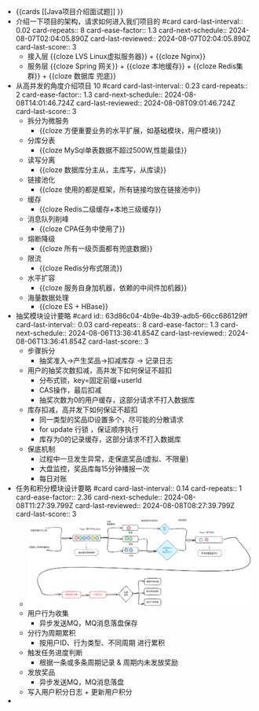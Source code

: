 - {{cards [[Java项目介绍面试题]] }}
- 介绍一下项目的架构，请求如何进入我们项目的 #card
  card-last-interval:: 0.02
  card-repeats:: 8
  card-ease-factor:: 1.3
  card-next-schedule:: 2024-08-07T02:04:05.890Z
  card-last-reviewed:: 2024-08-07T02:04:05.890Z
  card-last-score:: 3
	- 接入层 {{cloze LVS Linux虚拟服务器}} + {{cloze Nginx}}
	- 服务层 {{cloze Spring 网关}} + {{cloze 本地缓存}} + {{cloze Redis集群}} + {{cloze 数据库 兜底}}
- 从高并发的角度介绍项目 10 #card
  card-last-interval:: 0.23
  card-repeats:: 2
  card-ease-factor:: 1.3
  card-next-schedule:: 2024-08-08T14:01:46.724Z
  card-last-reviewed:: 2024-08-08T09:01:46.724Z
  card-last-score:: 3
	- 拆分为微服务
		- {{cloze 方便重要业务的水平扩展，如基础模块，用户模块}}
	- 分库分表
		- {{cloze MySql单表数据不超过500W,性能最佳}}
	- 读写分离
		- {{cloze 数据库分主从，主库写，从库读}}
	- 链接池化
		- {{cloze 使用的都是框架，所有链接均放在链接池中}}
	- 缓存
		- {{cloze Redis二级缓存+本地三级缓存}}
	- 消息队列削峰
		- {{cloze CPA任务中使用了}}
	- 熔断降级
		- {{cloze 所有一级页面都有兜底数据}}
	- 限流
		- {{cloze Redis分布式限流}}
	- 水平扩容
		- {{cloze 服务自身加机器，依赖的中间件加机器}}
	- 海量数据处理
		- {{cloze ES + HBase}}
- 抽奖模块设计要略 #card
  id:: 63d86c04-4b9e-4b39-adb5-66cc686129ff
  card-last-interval:: 0.03
  card-repeats:: 8
  card-ease-factor:: 1.3
  card-next-schedule:: 2024-08-06T13:36:41.854Z
  card-last-reviewed:: 2024-08-06T13:36:41.854Z
  card-last-score:: 3
	- 步骤拆分
		- 抽奖准入->产生奖品->扣减库存 -> 记录日志
	- 用户的抽奖次数扣减，高并发下如何保证不超扣
		- 分布式锁，key=固定前缀+userId
		- CAS操作，最后扣减
		- 抽奖次数为0的用户缓存，这部分请求不打入数据库
	- 库存扣减，高并发下如何保证不超扣
		- 同一类型的奖品ID设置多个，尽可能的分散请求
		- for update 行锁 ，保证顺序执行
		- 库存为0的记录缓存，这部分请求不打入数据库
	- 保底机制
		- 过程中一旦发生异常，走保底奖品(虚拟、不限量)
		- 大盘监控，奖品库每15分钟播报一次
		- 每日对账
- 任务和积分模块设计要略 #card
  card-last-interval:: 0.14
  card-repeats:: 1
  card-ease-factor:: 2.36
  card-next-schedule:: 2024-08-08T11:27:39.799Z
  card-last-reviewed:: 2024-08-08T08:27:39.799Z
  card-last-score:: 3
	- ![image.png](../assets/image_1723097644191_0.png)
	- 用户行为收集
		- 异步发送MQ，MQ消息落盘保存
	- 分行为周期累积
		- 按用户ID、行为类型、不同周期 进行累积
	- 触发任务进度判断
		- 根据一条或多条周期记录 & 周期内未发放奖励
	- 发放奖品
		- 异步发送MQ，MQ消息落盘
	- 写入用户积分日志 + 更新用户积分
-